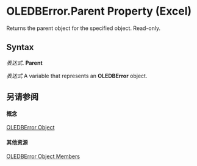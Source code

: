 
# OLEDBError.Parent Property (Excel)

Returns the parent object for the specified object. Read-only.


## Syntax

 _表达式_. **Parent**

 _表达式_ A variable that represents an **OLEDBError** object.


## 另请参阅


#### 概念


[OLEDBError Object](6bcbf721-f2c8-f784-361b-e1a298bb2ecb.md)
#### 其他资源


[OLEDBError Object Members](http://msdn.microsoft.com/library/52181252-dd6f-b267-fa21-4ad8175b7346%28Office.15%29.aspx)